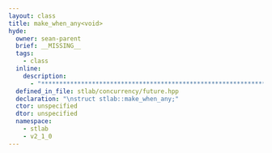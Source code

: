 ```yaml
---
layout: class
title: make_when_any<void>
hyde:
  owner: sean-parent
  brief: __MISSING__
  tags:
    - class
  inline:
    description:
      - "***********************************************************************************************"
  defined_in_file: stlab/concurrency/future.hpp
  declaration: "\nstruct stlab::make_when_any;"
  ctor: unspecified
  dtor: unspecified
  namespace:
    - stlab
    - v2_1_0
---
```

